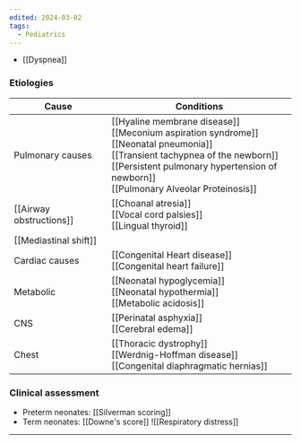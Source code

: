 ```yaml
---
edited: 2024-03-02
tags:
  - Pediatrics
---
```

- [[Dyspnea]] 
### Etiologies

| Cause                   | Conditions                                                                                                                                                                                                                      |
| ----------------------- | ------------------------------------------------------------------------------------------------------------------------------------------------------------------------------------------------------------------------------- |
| Pulmonary causes        | [[Hyaline membrane disease]]<br>[[Meconium aspiration syndrome]] <br>[[Neonatal pneumonia]]<br>[[Transient tachypnea of the newborn]]<br>[[Persistent pulmonary hypertension of newborn]]<br>[[Pulmonary Alveolar Proteinosis]] |
| [[Airway obstructions]] | [[Choanal atresia]]<br>[[Vocal cord palsies]] <br>[[Lingual thyroid]]                                                                                                                                                           |
| [[Mediastinal shift]]   |                                                                                                                                                                                                                                 |
| Cardiac causes          | [[Congenital Heart disease]]<br>[[Congenital heart failure]]                                                                                                                                                                    |
| Metabolic               | [[Neonatal hypoglycemia]]<br>[[Neonatal hypothermia]]<br>[[Metabolic acidosis]]                                                                                                                                                 |
| CNS                     | [[Perinatal asphyxia]]<br>[[Cerebral edema]]                                                                                                                                                                                    |
| Chest                   | [[Thoracic dystrophy]]<br>[[Werdnig-Hoffman disease]]<br>[[Congenital diaphragmatic hernias]]                                                                                                                                   |

### Clinical assessment 
- Preterm neonates: [[Silverman scoring]] 
- Term neonates: [[Downe's score]] 
 ![[Respiratory distress]]

---

